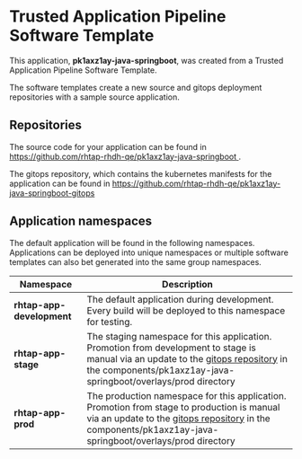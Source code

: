 # Trusted Application Pipeline Software Template

This application, **pk1axz1ay-java-springboot**, was created from a Trusted Application Pipeline Software Template.

The software templates create a new source and gitops deployment repositories with a sample source application. 

## Repositories

The source code for your application can be found in [https://github.com/rhtap-rhdh-qe/pk1axz1ay-java-springboot ](https://github.com/rhtap-rhdh-qe/pk1axz1ay-java-springboot ).
 
The gitops repository, which contains the kubernetes manifests for the application can be found in 
[https://github.com/rhtap-rhdh-qe/pk1axz1ay-java-springboot-gitops ](https://github.com/rhtap-rhdh-qe/pk1axz1ay-java-springboot-gitops ) 

## Application namespaces 

The default application will be found in the following namespaces. Applications can be deployed into unique namespaces or multiple software templates can also bet generated into the same group namespaces.  

|  Namespace   |  Description   |  
| -------- | -------- |   
| **rhtap-app-development** | The default application during development. Every build will be deployed to this namespace for testing. | 
| **rhtap-app-stage** | The staging namespace for this application. Promotion from development to stage is manual via an update to the [gitops repository](https://github.com/rhtap-rhdh-qe/pk1axz1ay-java-springboot-gitops ) in the components/pk1axz1ay-java-springboot/overlays/prod directory |  
| **rhtap-app-prod** | The production namespace for this application. Promotion from stage to production is manual via an update to the [gitops repository](https://github.com/rhtap-rhdh-qe/pk1axz1ay-java-springboot-gitops ) in the components/pk1axz1ay-java-springboot/overlays/prod directory | 